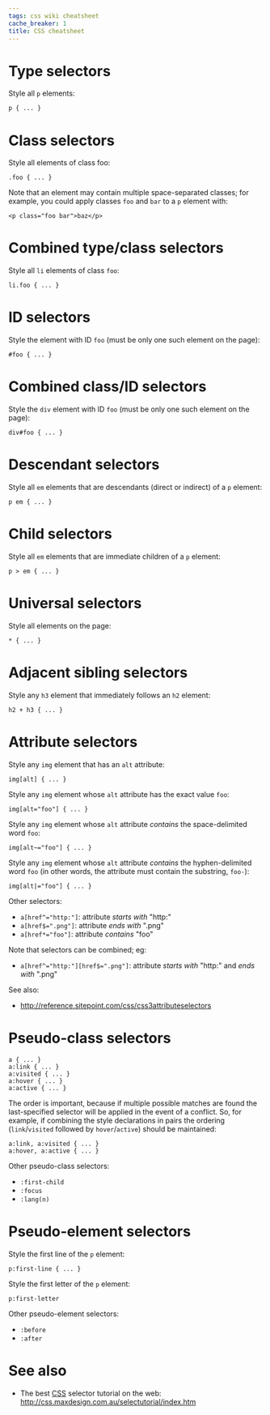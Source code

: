```yaml
---
tags: css wiki cheatsheet
cache_breaker: 1
title: CSS cheatsheet
---
```


# Type selectors

Style all `p` elements:

    p { ... }

# Class selectors

Style all elements of class foo:

    .foo { ... }

Note that an element may contain multiple space-separated classes; for example, you could apply classes `foo` and `bar` to a `p` element with:

    <p class="foo bar">baz</p>

# Combined type/class selectors

Style all `li` elements of class `foo`:

    li.foo { ... }

# ID selectors

Style the element with ID `foo` (must be only one such element on the page):

    #foo { ... }

# Combined class/ID selectors

Style the `div` element with ID `foo` (must be only one such element on the page):

    div#foo { ... }

# Descendant selectors

Style all `em` elements that are descendants (direct or indirect) of a `p` element:

    p em { ... }

# Child selectors

Style all `em` elements that are immediate children of a `p` element:

    p > em { ... }

# Universal selectors

Style all elements on the page:

    * { ... }

# Adjacent sibling selectors

Style any `h3` element that immediately follows an `h2` element:

    h2 + h3 { ... }

# Attribute selectors

Style any `img` element that has an `alt` attribute:

    img[alt] { ... }

Style any `img` element whose `alt` attribute has the exact value `foo`:

    img[alt="foo"] { ... }

Style any `img` element whose `alt` attribute _contains_ the space-delimited word `foo`:

    img[alt~="foo"] { ... }

Style any `img` element whose `alt` attribute _contains_ the hyphen-delimited word `foo` (in other words, the attribute must contain the substring, `foo-`):

    img[alt|="foo"] { ... }

Other selectors:

-   `a[href^="http:"]`: attribute _starts with_ "http:"
-   `a[href$=".png"]`: attribute _ends with_ ".png"
-   `a[href*="foo"]`: attribute _contains_ "foo"

Note that selectors can be combined; eg:

-   `a[href^="http:"][href$=".png"]`: attribute _starts with_ "http:" and _ends with_ ".png"

See also:

-   <http://reference.sitepoint.com/css/css3attributeselectors>

# Pseudo-class selectors

    a { ... }
    a:link { ... }
    a:visited { ... }
    a:hover { ... }
    a:active { ... }

The order is important, because if multiple possible matches are found the last-specified selector will be applied in the event of a conflict. So, for example, if combining the style declarations in pairs the ordering (`link`/`visited` followed by `hover`/`active`) should be maintained:

    a:link, a:visited { ... }
    a:hover, a:active { ... }

Other pseudo-class selectors:

-   `:first-child`
-   `:focus`
-   `:lang(n)`

# Pseudo-element selectors

Style the first line of the `p` element:

    p:first-line { ... }

Style the first letter of the `p` element:

    p:first-letter

Other pseudo-element selectors:

-   `:before`
-   `:after`

# See also

-   The best [CSS](/wiki/CSS) selector tutorial on the web: <http://css.maxdesign.com.au/selectutorial/index.htm>
